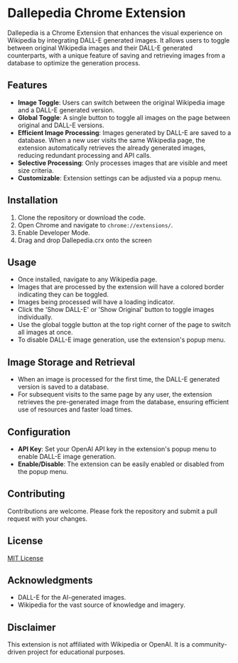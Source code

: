 # Dallepedia Chrome Extension

Dallepedia is a Chrome Extension that enhances the visual experience on Wikipedia by integrating DALL-E generated images. It allows users to toggle between original Wikipedia images and their DALL-E generated counterparts, with a unique feature of saving and retrieving images from a database to optimize the generation process.

## Features

- **Image Toggle**: Users can switch between the original Wikipedia image and a DALL-E generated version.
- **Global Toggle**: A single button to toggle all images on the page between original and DALL-E versions.
- **Efficient Image Processing**: Images generated by DALL-E are saved to a database. When a new user visits the same Wikipedia page, the extension automatically retrieves the already generated images, reducing redundant processing and API calls.
- **Selective Processing**: Only processes images that are visible and meet size criteria.
- **Customizable**: Extension settings can be adjusted via a popup menu.

## Installation

1. Clone the repository or download the code.
2. Open Chrome and navigate to `chrome://extensions/`.
3. Enable Developer Mode.
4. Drag and drop Dallepedia.crx onto the screen

## Usage

- Once installed, navigate to any Wikipedia page.
- Images that are processed by the extension will have a colored border indicating they can be toggled. 
- Images being processed will have a loading indicator.
- Click the 'Show DALL-E' or 'Show Original' button to toggle images individually.
- Use the global toggle button at the top right corner of the page to switch all images at once.
- To disable DALL-E image generation, use the extension's popup menu.

## Image Storage and Retrieval

- When an image is processed for the first time, the DALL-E generated version is saved to a database.
- For subsequent visits to the same page by any user, the extension retrieves the pre-generated image from the database, ensuring efficient use of resources and faster load times.

## Configuration

- **API Key**: Set your OpenAI API key in the extension's popup menu to enable DALL-E image generation.
- **Enable/Disable**: The extension can be easily enabled or disabled from the popup menu.

## Contributing

Contributions are welcome. Please fork the repository and submit a pull request with your changes.

## License

[MIT License](LICENSE)

## Acknowledgments

- DALL-E for the AI-generated images.
- Wikipedia for the vast source of knowledge and imagery.

## Disclaimer

This extension is not affiliated with Wikipedia or OpenAI. It is a community-driven project for educational purposes.
